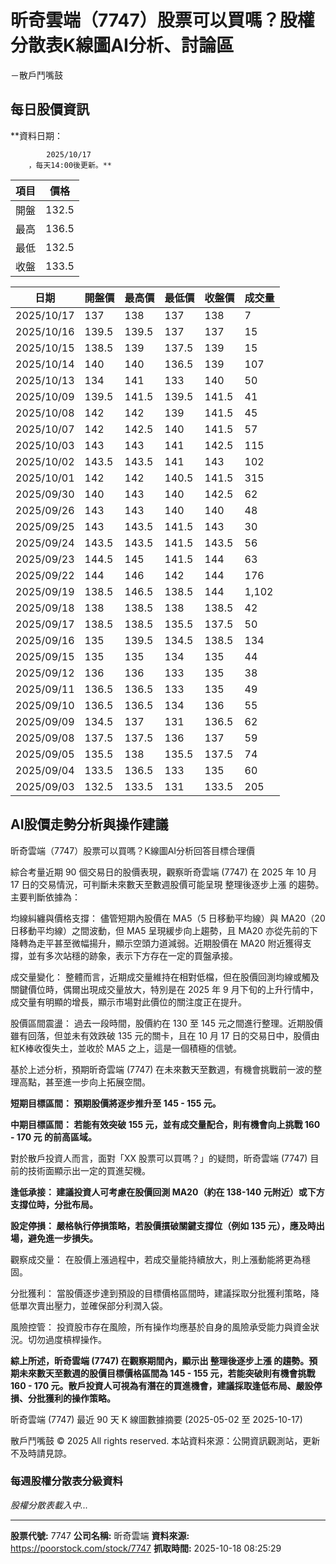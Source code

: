 # 昕奇雲端（7747）股票可以買嗎？股權分散表K線圖AI分析、討論區
－散戶鬥嘴鼓

## 每日股價資訊

**資料日期：
        
            2025/10/17
        ，每天14:00後更新。**

| 項目 | 價格 |
|------|------|
| 開盤 | 132.5 |
| 最高 | 136.5 |
| 最低 | 132.5 |
| 收盤 | 133.5 |

| 日期 | 開盤價 | 最高價 | 最低價 | 收盤價 | 成交量 |
|------|--------|--------|--------|--------|--------|
| 2025/10/17 | 137 | 138 | 137 | 138 | 7 |
| 2025/10/16 | 139.5 | 139.5 | 137 | 137 | 15 |
| 2025/10/15 | 138.5 | 139 | 137.5 | 139 | 15 |
| 2025/10/14 | 140 | 140 | 136.5 | 139 | 107 |
| 2025/10/13 | 134 | 141 | 133 | 140 | 50 |
| 2025/10/09 | 139.5 | 141.5 | 139.5 | 141.5 | 41 |
| 2025/10/08 | 142 | 142 | 139 | 141.5 | 45 |
| 2025/10/07 | 142 | 142.5 | 140 | 141.5 | 57 |
| 2025/10/03 | 143 | 143 | 141 | 142.5 | 115 |
| 2025/10/02 | 143.5 | 143.5 | 141 | 143 | 102 |
| 2025/10/01 | 142 | 142 | 140.5 | 141.5 | 315 |
| 2025/09/30 | 140 | 143 | 140 | 142.5 | 62 |
| 2025/09/26 | 143 | 143 | 140 | 140 | 48 |
| 2025/09/25 | 143 | 143.5 | 141.5 | 143 | 30 |
| 2025/09/24 | 143.5 | 143.5 | 141.5 | 143.5 | 56 |
| 2025/09/23 | 144.5 | 145 | 141.5 | 144 | 63 |
| 2025/09/22 | 144 | 146 | 142 | 144 | 176 |
| 2025/09/19 | 138.5 | 146.5 | 138.5 | 144 | 1,102 |
| 2025/09/18 | 138 | 138.5 | 138 | 138.5 | 42 |
| 2025/09/17 | 138.5 | 138.5 | 135.5 | 137.5 | 50 |
| 2025/09/16 | 135 | 139.5 | 134.5 | 138.5 | 134 |
| 2025/09/15 | 135 | 135 | 134 | 135 | 44 |
| 2025/09/12 | 136 | 136 | 133 | 135 | 38 |
| 2025/09/11 | 136.5 | 136.5 | 133 | 135 | 49 |
| 2025/09/10 | 136.5 | 136.5 | 134 | 136 | 55 |
| 2025/09/09 | 134.5 | 137 | 131 | 136.5 | 62 |
| 2025/09/08 | 137.5 | 137.5 | 136 | 137 | 59 |
| 2025/09/05 | 135.5 | 138 | 135.5 | 137.5 | 74 |
| 2025/09/04 | 133.5 | 136.5 | 133 | 135 | 60 |
| 2025/09/03 | 132.5 | 133.5 | 131 | 133.5 | 205 |

## AI股價走勢分析與操作建議

昕奇雲端（7747）股票可以買嗎？K線圖AI分析回答目標合理價

綜合考量近期 90 個交易日的股價表現，觀察昕奇雲端 (7747) 在 2025 年 10 月 17 日的交易情況，可判斷未來數天至數週股價可能呈現 整理後逐步上漲 的趨勢。主要判斷依據為：

均線糾纏與價格支撐： 儘管短期內股價在 MA5（5 日移動平均線）與 MA20（20 日移動平均線）之間波動，但 MA5 呈現緩步向上趨勢，且 MA20 亦從先前的下降轉為走平甚至微幅揚升，顯示空頭力道減弱。近期股價在 MA20 附近獲得支撐，並有多次站穩的跡象，表示下方存在一定的買盤承接。

成交量變化： 整體而言，近期成交量維持在相對低檔，但在股價回測均線或觸及關鍵價位時，偶爾出現成交量放大，特別是在 2025 年 9 月下旬的上升行情中，成交量有明顯的增長，顯示市場對此價位的關注度正在提升。

股價區間震盪： 過去一段時間，股價約在 130 至 145 元之間進行整理。近期股價雖有回落，但並未有效跌破 135 元的關卡，且在 10 月 17 日的交易日中，股價由紅K棒收復失土，並收於 MA5 之上，這是一個積極的信號。

基於上述分析，預期昕奇雲端 (7747) 在未來數天至數週，有機會挑戰前一波的整理高點，甚至進一步向上拓展空間。

**短期目標區間： 預期股價將逐步推升至 145 - 155 元。**

**中期目標區間： 若能有效突破 155 元，並有成交量配合，則有機會向上挑戰 160 - 170 元 的前高區域。**

對於散戶投資人而言，面對「XX 股票可以買嗎？」的疑問，昕奇雲端 (7747) 目前的技術面顯示出一定的買進契機。

**逢低承接： 建議投資人可考慮在股價回測 MA20（約在 138-140 元附近）或下方支撐位時，分批布局。**

**設定停損： 嚴格執行停損策略，若股價摜破關鍵支撐位（例如 135 元），應及時出場，避免進一步損失。**

觀察成交量： 在股價上漲過程中，若成交量能持續放大，則上漲動能將更為穩固。

分批獲利： 當股價逐步達到預設的目標價格區間時，建議採取分批獲利策略，降低單次賣出壓力，並確保部分利潤入袋。

風險控管： 投資股市存在風險，所有操作均應基於自身的風險承受能力與資金狀況。切勿過度槓桿操作。

**綜上所述，昕奇雲端 (7747) 在觀察期間內，顯示出 整理後逐步上漲 的趨勢。預期未來數天至數週的股價目標價格區間為 145 - 155 元，若能突破則有機會挑戰 160 - 170 元。散戶投資人可視為有潛在的買進機會，建議採取逢低布局、嚴設停損、分批獲利的操作策略。**

昕奇雲端 (7747) 最近 90 天 K 線圖數據摘要 (2025-05-02 至 2025-10-17)

散戶鬥嘴鼓 © 2025 All rights reserved. 本站資料來源：公開資訊觀測站，更新不及時請見諒。

### 每週股權分散表分級資料

*股權分散表載入中...*

---

**股票代號:** 7747
**公司名稱:** 昕奇雲端
**資料來源:** https://poorstock.com/stock/7747
**抓取時間:** 2025-10-18 08:25:29